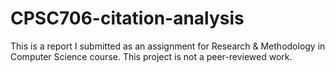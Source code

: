 # CPSC706-citation-analysis
This is a report I submitted as an assignment for Research &amp; Methodology in Computer Science course. This project is not a peer-reviewed work.
